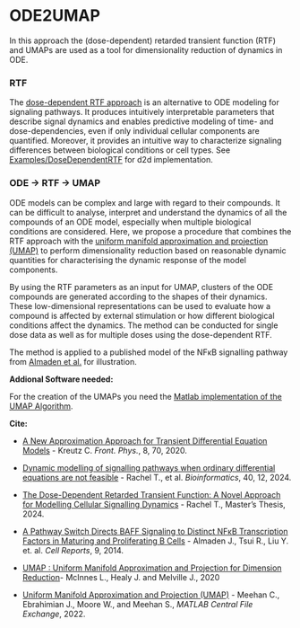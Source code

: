 # ODE2UMAP
In this approach the (dose-dependent) retarded transient function (RTF) and UMAPs are used as a tool for dimensionality reduction of dynamics in ODE.

### RTF
The [dose-dependent RTF approach](https://academic.oup.com/bioinformatics/article/40/12/btae683/7903280) is an alternative to ODE modeling for signaling pathways. It produces intuitively interpretable parameters that describe signal dynamics and enables predictive modeling of time- and dose-dependencies, even if only individual cellular components are quantified. Moreover, it provides an intuitive way to characterize signaling differences between biological conditions or cell types. See [Examples/DoseDependentRTF](https://github.com/Data2Dynamics/d2d/tree/master/arFramework3/Examples/DoseDependentRTF) for d2d implementation.

### ODE &#8594; RTF &#8594; UMAP
ODE models can be complex and large with regard to their compounds. It can be difficult to analyse, interpret and understand the dynamics of all the compounds of an ODE model, especially when multiple biological conditions are considered. Here, we propose a procedure that combines the RTF approach with the  [uniform manifold approximation and projection (UMAP)](https://umap-learn.readthedocs.io/en/latest/) to perform dimensionality reduction based on reasonable dynamic quantities for characterising the dynamic response of the model components. 

By using the RTF parameters as an input for UMAP, clusters of the ODE compounds are generated according to the shapes of their dynamics. These low-dimensional representations can be used to evaluate how a compound is affected by external stimulation or how different biological conditions affect the dynamics. The method can be conducted for single dose data as well as for multiple doses using the dose-dependent RTF.

The method is applied to a published model of the NFκB signalling pathway from [Almaden et al.](https://doi.org/10.1016/j.celrep.2014.11.024) for illustration. 

**Addional Software needed:**

For the creation of the UMAPs you need the  [Matlab implementation of the UMAP Algorithm](https://www.mathworks.com/matlabcentral/fileexchange/71902).


**Cite:**
* [A New Approximation Approach for Transient Differential Equation Models](https://www.frontiersin.org/journals/physics/articles/10.3389/fphy.2020.00070) - Kreutz C. *Front. Phys.*, 8, 70, 2020.
* [Dynamic modelling of signalling pathways when ordinary differential equations are not feasible](https://academic.oup.com/bioinformatics/article/40/12/btae683/7903280) - Rachel T., et al. *Bioinformatics*, 40, 12, 2024.
* [The Dose-Dependent Retarded Transient Function: A Novel Approach for Modelling Cellular Signalling Dynamics](https://freidok.uni-freiburg.de/) - Rachel T., Master’s Thesis, 2024.


* [A Pathway Switch Directs BAFF Signaling to Distinct NFκB Transcription Factors in Maturing and Proliferating B Cells](https://doi.org/10.1016/j.celrep.2014.11.024) - Almaden J., Tsui R., Liu Y. et. al. *Cell Reports*, 9, 2014.
* [UMAP : Uniform Manifold Approximation and Projection for Dimension Reduction](https://doi.org/10.48550/arXiv.1802.03426)- McInnes L., Healy J. and Melville J., 2020
* [Uniform Manifold Approximation and Projection (UMAP)](https://www.mathworks.com/matlabcentral/fileexchange/71902) - Meehan C., Ebrahimian J., Moore W., and Meehan S., *MATLAB Central File Exchange*, 2022.

